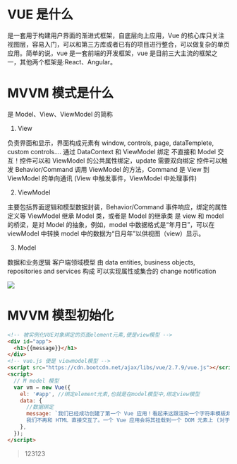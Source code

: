 # VUE 是什么

是一套用于构建用户界面的渐进式框架，自底层向上应用，Vue 的核心库只关注视图层，容易入门，可以和第三方库或者已有的项目进行整合，可以做复杂的单页应用。简单的说，vue 是一套前端的开发框架，vue 是目前三大主流的框架之一，其他两个框架是:React、Angular。

# MVVM 模式是什么

是 Model、View、ViewModel 的简称

1. View

负责界面和显示，界面构成元素有 window, controls, page, dataTemplete, custom controls…. 通过 DataContext 和 ViewModel 绑定 不直接和 Model 交互！控件可以和 ViewModel 的公共属性绑定，update 需要双向绑定 控件可以触发 Behavior/Command 调用 ViewModel 的方法，Command 是 View 到 ViewModel 的单向通讯 (View 中触发事件，ViewModel 中处理事件)

2. ViewModel

主要包括界面逻辑和模型数据封装，Behavior/Command 事件响应，绑定的属性定义等 ViewModel 继承 Model 类，或者是 Model 的继承类 是 view 和 model 的桥梁，是对 Model 的抽象，例如，model 中数据格式是“年月日”，可以在 viewModel 中转换 model 中的数据为“日月年”以供视图（view）显示。

3. Model

数据和业务逻辑 客户端领域模型 由 data entities, business objects, repositories and services 构成 可以实现属性或集合的 change notification

![](https://www.runoob.com/wp-content/uploads/2015/12/7248453.png)

# MVVM 模型初始化

```html
<!-- 被实例化VUE对象绑定的页面element元素,便是view模型 -->
<div id="app">
  <h1>{{message}}</h1>
</div>
<!-- vue.js 便是 viewmodel模型 -->
<script src="https://cdn.bootcdn.net/ajax/libs/vue/2.7.9/vue.js"></script>
<script>
  // M model 模型
  var vm = new Vue({
    el: '#app', //绑定element元素,也就是在model模型中,绑定view模型
    data: {
      //数据绑定
      message: `我们已经成功创建了第一个 Vue 应用！看起来这跟渲染一个字符串模板非常类似，但是 Vue 在背后做了大量工作。现在数据和 DOM 已经被建立了关联，所有东西都是响应式的。我们要怎么确认呢？打开你的浏览器的 JavaScript 控制台 (就在这个页面打开)，并修改 app.message 的值，你将看到本数据相应地更新.
      我们不再和 HTML 直接交互了。一个 Vue 应用会将其挂载到一个 DOM 元素上 (对于这个例子是 #app) 然后对其进行完全控制。那个 HTML 是我们的入口，但其余都会发生在新创建的 Vue 实例内部`,
    },
  });
</script>
```

> 123123
